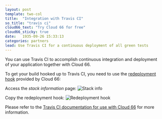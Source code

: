 ```yaml
---
layout: post
template: two-col
title:  "Integration with Travis CI"
so_title: "travis ci"
cloud66_text: "Try Cloud 66 for free"
cloud66_sticky: true
date:   1935-09-26 15:33:13
categories: partners
lead: Use Travis CI for a continuous deployment of all green tests
---
```


You can use Travis CI to accomplish continuous integration and deployment of your application together with Cloud 66.

To get your build hooked up to Travis CI, you need to use the [redeployment hook](/stack-features/redeployment-hook.html) provided by Cloud 66:

Access the _stack information_ page:
![Stack info](http://cdn.cloud66.com/images/help/stack-info.png)

Copy the redeployment hook:
![Redeployment hook](http://cdn.cloud66.com/images/help/stack-info-overlay.png)

Please refer to the [Travis CI documentation for use with Cloud 66](http://docs.travis-ci.com/user/deployment/cloud66/) for more information.
